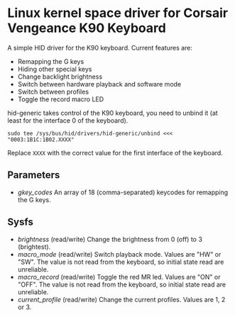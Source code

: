 Linux kernel space driver for Corsair Vengeance K90 Keyboard
============================================================

A simple HID driver for the K90 keyboard. Current features are:
 - Remapping the G keys
 - Hiding other special keys
 - Change backlight brightness
 - Switch between hardware playback and software mode
 - Switch between profiles
 - Toggle the record macro LED

hid-generic takes control of the K90 keyboard, you need to unbind it (at least for the interface 0 of the keyboard).
```
sudo tee /sys/bus/hid/drivers/hid-generic/unbind <<< "0003:1B1C:1B02.XXXX"
```
Replace `XXXX` with the correct value for the first interface of the keyboard.

Parameters
----------

- *gkey_codes* An array of 18 (comma-separated) keycodes for remapping the G keys.

Sysfs
-----

- *brightness* (read/write) Change the brightness from 0 (off) to 3 (brightest).
- *macro_mode* (read/write) Switch playback mode. Values are "HW" or "SW". The value is not read from the keyboard, so initial state read are unreliable.
- *macro_record* (read/write) Toggle the red MR led. Values are "ON" or "OFF". The value is not read from the keyboard, so initial state read are unreliable.
- *current_profile* (read/write) Change the current profiles. Values are 1, 2 or 3.



